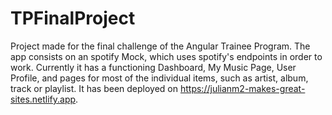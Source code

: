# TPFinalProject

Project made for the final challenge of the Angular Trainee Program.
The app consists on an spotify Mock, which uses spotify's endpoints in order to work. Currently it has a functioning Dashboard, My Music Page, User Profile, and pages for most of the individual items, such as artist, album, track or playlist. 
It has been deployed on https://julianm2-makes-great-sites.netlify.app.